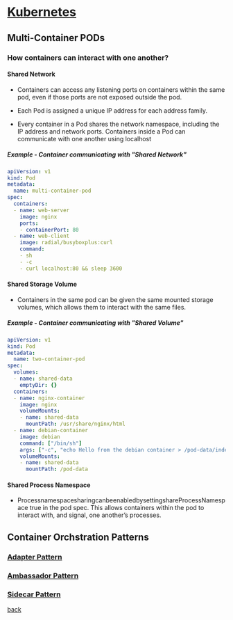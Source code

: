 
# [Kubernetes](../index)

## Multi-Container PODs

### How containers can interact with one another?

#### Shared Network

- Containers can access any listening ports on containers within the same pod, even if those ports are not exposed outside the pod.

- Each Pod is assigned a unique IP address for each address family.

- Every container in a Pod shares the network namespace, including the IP address and network ports. Containers inside a Pod can communicate with one another using localhost

##### Example - Container communicating with "Shared Network"

```yaml
apiVersion: v1
kind: Pod
metadata:
  name: multi-container-pod
spec:
  containers:
  - name: web-server
    image: nginx
    ports:
    - containerPort: 80
  - name: web-client
    image: radial/busyboxplus:curl
    command:
    - sh 
    - -c
    - curl localhost:80 && sleep 3600
 ```

#### Shared Storage Volume

- Containers in the same pod can be given the same mounted storage volumes, which allows them to interact with the same files.

##### Example - Container communicating with "Shared Volume"

```yaml
apiVersion: v1
kind: Pod
metadata:
  name: two-container-pod
spec:
  volumes:
  - name: shared-data
    emptyDir: {}
  containers:
  - name: nginx-container
    image: nginx
    volumeMounts:
    - name: shared-data
      mountPath: /usr/share/nginx/html
  - name: debian-container
    image: debian
    command: ["/bin/sh"]
    args: ["-c", "echo Hello from the debian container > /pod-data/index.html"]
    volumeMounts:
    - name: shared-data
      mountPath: /pod-data
 ```

#### Shared Process Namespace

- ProcessnamespacesharingcanbeenabledbysettingshareProcessNamespace true in the pod spec. This allows containers within the pod to interact with, and signal, one another’s processes.

## Container Orchstration Patterns

### [Adapter Pattern](./AdapterPattern)

### [Ambassador Pattern](./AmbassadorPattern)

### [Sidecar Pattern](./SidecarPattern)

[back](./)